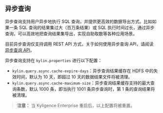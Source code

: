 ## 异步查询

异步查询支持用户异步地执行 SQL 查询，并提供更高效的数据导出方式。比如如果一条 SQL 查询的结果集过大（百万条结果）或 SQL 执行时间过长，通过异步查询，可以高效地把查询结果集导出，实现自助取数等各种应用场景。

目前异步查询仅支持调用 REST API 方式，关于如何使用异步查询 API，请阅读 [异步查询 API](../rest/async_query_api.cn.md)。

异步查询支持在 `kylin.properties` 进行以下配置：
- `kylin.query.async.cache-expire-days`：异步查询结果缓存在 HDFS 中的失效时间，默认为 10 天，即超过 10 天的数据结果文件将被清理。
- `kylin.query.async.cache-maximum-size`：异步查询结果缓存支持的最大查询条数，默认 1000 条，即当执行 1001 条异步查询时，第 1 条的查询结果将被清理。
> **注意：** 当 Kyligence Enterprise 重启后，以上配置将被重置。
